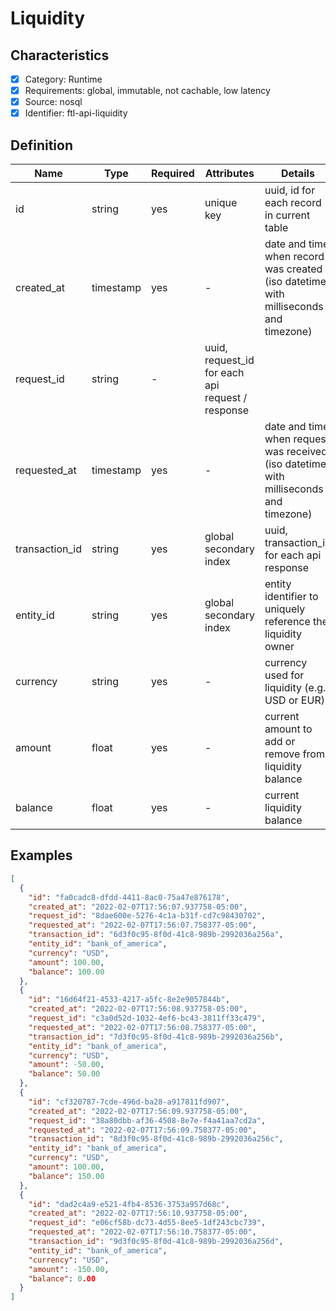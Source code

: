# Liquidity

## Characteristics

- [x] Category: Runtime
- [x] Requirements: global, immutable, not cachable, low latency
- [x] Source: nosql
- [x] Identifier: ftl-api-liquidity

## Definition

Name | Type | Required | Attributes | Details
-----|------|----------|------------|--------
id | string | yes | unique key | uuid, id for each record in current table
created_at | timestamp | yes | - | date and time when record was created (iso datetime with milliseconds and timezone)
request_id | string | - | uuid, request_id for each api request / response
requested_at | timestamp | yes | - | date and time when request was received (iso datetime with milliseconds and timezone)
transaction_id | string | yes | global secondary index | uuid, transaction_id for each api response
entity_id | string | yes | global secondary index | entity identifier to uniquely reference the liquidity owner
currency | string | yes | - | currency used for liquidity (e.g. USD or EUR)
amount | float | yes | - | current amount to add or remove from liquidity balance
balance | float | yes | - | current liquidity balance

## Examples

```json
[
  {
    "id": "fa0cadc8-dfdd-4411-8ac0-75a47e876178",
    "created_at": "2022-02-07T17:56:07.937758-05:00",
    "request_id": "8dae600e-5276-4c1a-b31f-cd7c98430702",
    "requested_at": "2022-02-07T17:56:07.758377-05:00",
    "transaction_id": "6d3f0c95-8f0d-41c8-989b-2992036a256a",
    "entity_id": "bank_of_america",
    "currency": "USD",
    "amount": 100.00,
    "balance": 100.00
  },
  {
    "id": "16d64f21-4533-4217-a5fc-8e2e9057844b",
    "created_at": "2022-02-07T17:56:08.937758-05:00",
    "request_id": "c3a0d52d-1032-4ef6-bc43-3811ff33c479",
    "requested_at": "2022-02-07T17:56:08.758377-05:00",
    "transaction_id": "7d3f0c95-8f0d-41c8-989b-2992036a256b",
    "entity_id": "bank_of_america",
    "currency": "USD",
    "amount": -50.00,
    "balance": 50.00
  },
  {
    "id": "cf320787-7cde-496d-ba28-a917811fd907",
    "created_at": "2022-02-07T17:56:09.937758-05:00",
    "request_id": "38a80dbb-af36-4508-8e7e-f4a41aa7cd2a",
    "requested_at": "2022-02-07T17:56:09.758377-05:00",
    "transaction_id": "8d3f0c95-8f0d-41c8-989b-2992036a256c",
    "entity_id": "bank_of_america",
    "currency": "USD",
    "amount": 100.00,
    "balance": 150.00
  },
  {
    "id": "dad2c4a9-e521-4fb4-8536-3753a957d68c",
    "created_at": "2022-02-07T17:56:10.937758-05:00",
    "request_id": "e06cf58b-dc73-4d55-8ee5-1df243cbc739",
    "requested_at": "2022-02-07T17:56:10.758377-05:00",
    "transaction_id": "9d3f0c95-8f0d-41c8-989b-2992036a256d",
    "entity_id": "bank_of_america",
    "currency": "USD",
    "amount": -150.00,
    "balance": 0.00
  }
]
```

